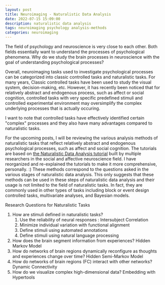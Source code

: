 ```yaml
---
layout: post
title: Neuroimaging - Naturalistic Data Analysis
date: 2022-07-15 15:09:00
description: naturalistic data analysis
tags: neuroimaging psychology analysis-methods
categories: neuroimaging
---
```


The field of psychology and neuroscience is very close to each other. Both fields essentially want to understand the processes of psychological phenomena.
Why do we study the brain processes in neuroscience with the goal of understanding psychological processes?

Overall, neuroimaging tasks used to investigate psychological processes can be categorized into classic controlled tasks and naturalistic tasks. 
For many years, Classic controlled tasks have been used to study the visual system, decision-making, etc.
However, it has recently been noticed that for relatively abstract and endogenous process, such as affect or social cognition, controlled tasks with very specific predefined stimuli and controlled experimental environment may oversimplify the complex underlying processes that is actually occuring.

I want to note that controlled tasks have effectively identified certain "complex" processes and they also have many advantages compared to naturalistic tasks.

For the upcoming posts, I will be reviewing the various analysis methods of naturalistic tasks that reflect relatively abstract and endogenous psychological processes, such as affect and social cognition.
The tutorials are based on <a href="https://naturalistic-data.org">the Naturalistic Data Analysis tutorial</a> built by multiple researchers in the social and affective neuroscience field.
I have reorganized and re-explained the tutorials to make it more comprehensive, personally. :)
These methods correspond to the questions asked in the various stages of naturalistic data analysis. This only suggests that these methods can be used in these steps of naturalistic data analysis and their usage is not limited to the field of naturalistic tasks. In fact, they are commonly used in other types of tasks including block or event design controlled tasks, multivariate analyses, and Bayesian models.

Research Questions for Naturalistic Tasks
<ol>
    <li>How are stimuli defined in naturalistic tasks?
        <ol>
            <li>Use the reliability of neural responses : Intersubject Correlation</li>
            <li>Minimize individual variation with functional alignment</li>
            <li>Define stimuli using automated annotations</li>
            <li>Define stimuli using natural language processing</li>
        </ol>
    </li>
    <li>How does the brain segment information from experiences? Hidden Markov Model</li>
    <li>How do networks of brain regions dynamically reconfigure as thoughts and experiences change over time? Hidden Semi-Markov Model</li>
    <li>How do networks of brain regions (FC) interact with other networks? Dynamic Connectivity</li>
    <li> How do we visualize complex high-dimensional data? Embedding with Hypertools</li>
</ol>